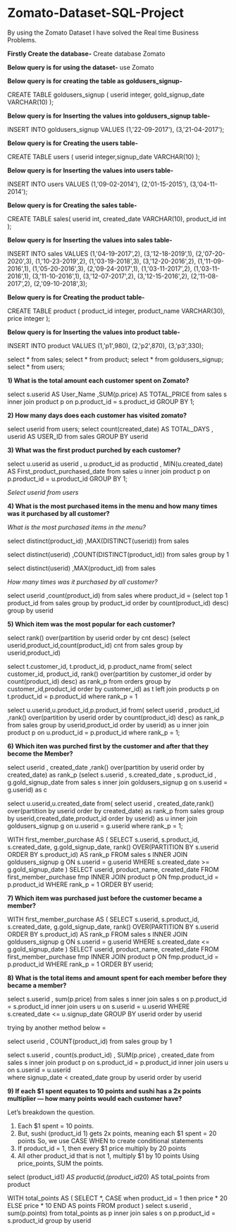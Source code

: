 # Zomato-Dataset-SQL-Project
By using the Zomato Dataset I have solved the Real time Business Problems.

**Firstly Create the database-**
Create database Zomato

**Below query is for using the dataset-**
use Zomato

**Below query is for creating the table as goldusers_signup-**

CREATE TABLE goldusers_signup
(
userid integer,
gold_signup_date VARCHAR(10)
);

**Below query is for Inserting the values into goldusers_signup table-**

INSERT INTO goldusers_signup VALUES 
(1,'22-09-2017'),
(3,'21-04-2017');

**Below query is for Creating the users table-**

CREATE TABLE users
(
userid integer,signup_date VARCHAR(10)
); 

**Below query is for Inserting the values into users table-**

INSERT INTO users VALUES
(1,'09-02-2014'),
(2,'01-15-2015'),
(3,'04-11-2014');

**Below query is for Creating the sales table-**

CREATE TABLE sales(
userid int,
created_date VARCHAR(10),
product_id int
); 

**Below query is for Inserting the values into sales table-**

INSERT INTO sales VALUES 
(1,'04-19-2017',2),
(3,'12-18-2019',1),
(2,'07-20-2020',3),
(1,'10-23-2019',2),
(1,'03-19-2018',3),
(3,'12-20-2016',2),
(1,'11-09-2016',1),
(1,'05-20-2016',3),
(2,'09-24-2017',1),
(1,'03-11-2017',2),
(1,'03-11-2016',1),
(3,'11-10-2016',1),
(3,'12-07-2017',2),
(3,'12-15-2016',2),
(2,'11-08-2017',2),
(2,'09-10-2018',3);

**Below query is for Creating the product table-**

CREATE TABLE product
(
product_id integer,
product_name VARCHAR(30),
price integer
); 

**Below query is for Inserting the values into product table-**

INSERT INTO product
 VALUES
(1,'p1',980),
(2,'p2',870),
(3,'p3',330);

select * from sales;
select * from product;
select * from goldusers_signup;
select * from users;

**1) What is the total amount each customer spent on Zomato?**

select s.userid AS User_Name ,SUM(p.price) AS TOTAL_PRICE from sales s
inner join product p on p.product_id = s.product_id
GROUP BY 1; 

**2) How many days does each customer has visited zomato?**

select userid from users;
select count(created_date) AS TOTAL_DAYS , userid AS USER_ID from sales
GROUP BY userid

**3) What was the first product purched by each customer?**

select u.userid as userid , u.product_id as productid , MIN(u.created_date) AS First_product_purchased_date from sales u
inner join product p on p.product_id = u.product_id
GROUP BY 1;


*Select userid from users*

**4) What is the most purchased items in the menu and how many times was it purchased by all customer?**

*What is the most purchased items in the menu?*

select distinct(product_id) ,MAX(DISTINCT(userid)) from sales

select distinct(userid) ,COUNT(DISTINCT(product_id)) from sales group by 1

select distinct(userid) ,MAX(product_id) from sales

*How many times was it purchased by all customer?*

select userid ,count(product_id) from sales where product_id =
(select top 1 product_id from sales group by product_id order by count(product_id) desc)
group by userid

**5) Which item was the most popular for each customer?**

select rank() over(partition by userid order by cnt desc)
(select userid,product_id,count(product_id) cnt from sales group by userid,product_id)

select t.customer_id, t.product_id, p.product_name
from(
    select customer_id, product_id, 
        rank() over(partition by customer_id order by count(product_id) desc) as rank_p
    from orders
    group by customer_id,product_id
    order by customer_id) as t
left join products p on t.product_id = p.product_id
where rank_p = 1


select u.userid,u.product_id,p.product_id from(
select userid , product_id ,rank() over(partition by userid order by count(product_id) desc) as rank_p
from sales
group by userid,product_id
order by userid) as u
inner join product p on u.product_id = p.product_id 
where rank_p = 1;

**6) Which iten was purched first by the customer and after that they become the Member?**

select userid , created_date ,rank() over(partition by userid order by created_date) as rank_p
(select s.userid , s.created_date , s.product_id , g.gold_signup_date from sales s
inner join goldusers_signup g on s.userid = g.userid) as c

select u.userid,u.created_date from(
select userid , created_date,rank() over(partition by userid order by created_date) as rank_p
from sales
group by userid,created_date,product_id
order by userid) as u
inner join goldusers_signup g on u.userid = g.userid 
where rank_p = 1;

WITH
 first_member_purchase
AS
 (
 SELECT
 s.userid, s.product_id, s.created_date, g.gold_signup_date,
 rank() OVER(PARTITION BY s.userid ORDER BY s.product_id) AS rank_p
 FROM sales s
 INNER JOIN goldusers_signup g ON s.userid = g.userid
 WHERE s.created_date >= g.gold_signup_date 
 )
SELECT userid, product_name, created_date
FROM first_member_purchase fmp
INNER JOIN product p ON fmp.product_id = p.product_id
WHERE rank_p = 1
ORDER BY userid;

**7) Which item was purchased just before the customer became a member?**

WITH
 first_member_purchase
AS
 (
 SELECT
 s.userid, s.product_id, s.created_date, g.gold_signup_date,
 rank() OVER(PARTITION BY s.userid ORDER BY s.product_id) AS rank_p
 FROM sales s
 INNER JOIN goldusers_signup g ON s.userid = g.userid
 WHERE s.created_date <= g.gold_signup_date 
 )
SELECT userid, product_name, created_date
FROM first_member_purchase fmp
INNER JOIN product p ON fmp.product_id = p.product_id
WHERE rank_p = 1
ORDER BY userid;

**8) What is the total items and amount spent for each member before they became a member?**

select s.userid , sum(p.price) from sales s
inner join sales s on p.product_id = s.product_id
inner join users u on s.userid = u.userid
WHERE s.created_date <= u.signup_date 
GROUP BY userid
order by userid

trying by another method below = 

select userid , COUNT(product_id) from sales group by 1

select s.userid , count(s.product_id) , SUM(p.price) , created_date from sales s
inner join product p on s.product_id = p.product_id
inner join users u on s.userid = u.userid  
where signup_date < created_date
group by userid
order by userid

**9) If each $1 spent equates to 10 points and sushi has a 2x points multiplier — how many points would each customer have?**

Let’s breakdown the question.

1) Each $1 spent = 10 points.
2) But, sushi (product_id 1) gets 2x points, meaning each $1 spent = 20 points So, we use CASE WHEN to create conditional statements
3) If product_id = 1, then every $1 price multiply by 20 points
4) All other product_id that is not 1, multiply $1 by 10 points Using price_points, SUM the points.   
   
select (product_id*1) AS productid,(product_id*20) AS total_points from product

WITH
 total_points
AS
 (
SELECT *, CASE when product_id = 1 then price * 20
ELSE price * 10
END AS points
FROM product
)
select s.userid , sum(p.points) from total_points as p
inner join sales s on p.product_id = s.product_id
group by userid



